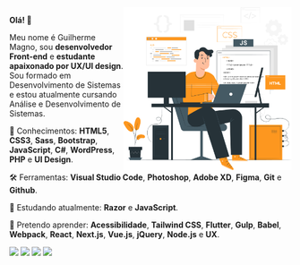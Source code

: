 <img src="assets/art.png" align="right" min-width="300px" max-width="550px" width="300px">

<p align="left">
  <strong>Olá! 👋</strong>   
</p>
<p align="left">
  Meu nome é Guilherme Magno, sou <strong>desenvolvedor Front-end</strong> e <strong>estudante apaixonado por UX/UI design</strong>. <br>
  Sou formado em Desenvolvimento de Sistemas e estou atualmente cursando Análise e Desenvolvimento de Sistemas.
</p> 

<p align="left">
  🚀 Conhecimentos: <strong>HTML5</strong>, <strong>CSS3</strong>,  <strong>Sass</strong>, <strong>Bootstrap</strong>, <strong>JavaScript</strong>, <strong>C#</strong>, <strong>WordPress</strong>, <strong>PHP</strong> e <strong>UI Design</strong>.
</p>

<p align="left">
  🛠️ Ferramentas: <strong>Visual Studio Code</strong>, <strong>Photoshop</strong>, <strong>Adobe XD</strong>, <strong>Figma</strong>, <strong>Git</strong> e <strong>Github</strong>.
</p>

<p align="left">
  🌱 Estudando atualmente: <strong>Razor</strong> e <strong>JavaScript</strong>.
</p>

<p align="left">
  🤩 Pretendo aprender: <strong>Acessibilidade</strong>, <strong>Tailwind CSS</strong>, <strong>Flutter</strong>, <strong>Gulp</strong>, <strong>Babel</strong>, <strong>Webpack</strong>, <strong>React</strong>, <strong>Next.js</strong>, <strong>Vue.js</strong>, <strong>jQuery</strong>, <strong>Node.js</strong> e <strong>UX</strong>.
</p>

<p align="left">
  <a href="mailto:guilhermertfmagno@gmail.com" target="_blank"><img src="https://img.shields.io/badge/Gmail-D14836?style=for-the-badge&logo=gmail&logoColor=white"></a>
  <a href="https://www.linkedin.com/in/guilhermemagno/" target="_blank"><img src="https://img.shields.io/badge/LinkedIn-0077B5?style=for-the-badge&logo=linkedin&logoColor=white"></a>
  <a href="https://api.whatsapp.com/send?phone=5513991828585" target="_blank"><img src="https://img.shields.io/badge/WhatsApp-25D366?style=for-the-badge&logo=whatsapp&logoColor=white"></a>
  <a href="https://t.me/eusoomagno" target="_blank"><img src="https://img.shields.io/badge/Telegram-2CA5E0?style=for-the-badge&logo=telegram&logoColor=white"></a>
<p>
